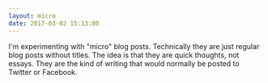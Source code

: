 ```yaml
---
layout: micro
date: 2017-03-02 15:13:00
---
```


I'm experimenting with "micro" blog posts. Technically they are just regular
blog posts without titles. The idea is that they are quick thoughts, not essays.
They are the kind of writing that would normally be posted to Twitter or
Facebook.
